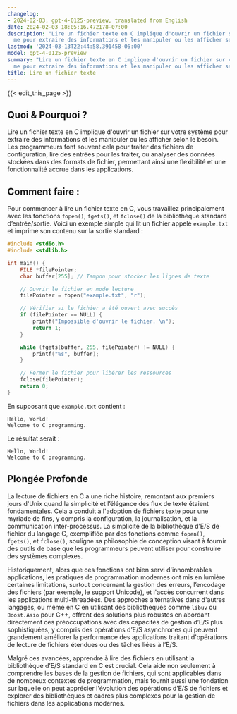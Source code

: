 ```yaml
---
changelog:
- 2024-02-03, gpt-4-0125-preview, translated from English
date: 2024-02-03 18:05:16.472178-07:00
description: "Lire un fichier texte en C implique d'ouvrir un fichier sur votre syst\xE8\
  me pour extraire des informations et les manipuler ou les afficher selon le besoin.\u2026"
lastmod: '2024-03-13T22:44:58.391458-06:00'
model: gpt-4-0125-preview
summary: "Lire un fichier texte en C implique d'ouvrir un fichier sur votre syst\xE8\
  me pour extraire des informations et les manipuler ou les afficher selon le besoin.\u2026"
title: Lire un fichier texte
---
```


{{< edit_this_page >}}

## Quoi & Pourquoi ?

Lire un fichier texte en C implique d'ouvrir un fichier sur votre système pour extraire des informations et les manipuler ou les afficher selon le besoin. Les programmeurs font souvent cela pour traiter des fichiers de configuration, lire des entrées pour les traiter, ou analyser des données stockées dans des formats de fichier, permettant ainsi une flexibilité et une fonctionnalité accrue dans les applications.

## Comment faire :

Pour commencer à lire un fichier texte en C, vous travaillez principalement avec les fonctions `fopen()`, `fgets()`, et `fclose()` de la bibliothèque standard d’entrée/sortie. Voici un exemple simple qui lit un fichier appelé `example.txt` et imprime son contenu sur la sortie standard :

```c
#include <stdio.h>
#include <stdlib.h>

int main() {
    FILE *filePointer;
    char buffer[255]; // Tampon pour stocker les lignes de texte

    // Ouvrir le fichier en mode lecture
    filePointer = fopen("example.txt", "r");

    // Vérifier si le fichier a été ouvert avec succès
    if (filePointer == NULL) {
        printf("Impossible d'ouvrir le fichier. \n");
        return 1;
    }

    while (fgets(buffer, 255, filePointer) != NULL) {
        printf("%s", buffer);
    }

    // Fermer le fichier pour libérer les ressources
    fclose(filePointer);
    return 0;
}
```

En supposant que `example.txt` contient :
```
Hello, World!
Welcome to C programming.
```

Le résultat serait :
```
Hello, World!
Welcome to C programming.
```

## Plongée Profonde

La lecture de fichiers en C a une riche histoire, remontant aux premiers jours d'Unix quand la simplicité et l’élégance des flux de texte étaient fondamentales. Cela a conduit à l'adoption de fichiers texte pour une myriade de fins, y compris la configuration, la journalisation, et la communication inter-processus. La simplicité de la bibliothèque d’E/S de fichier du langage C, exemplifiée par des fonctions comme `fopen()`, `fgets()`, et `fclose()`, souligne sa philosophie de conception visant à fournir des outils de base que les programmeurs peuvent utiliser pour construire des systèmes complexes.

Historiquement, alors que ces fonctions ont bien servi d'innombrables applications, les pratiques de programmation modernes ont mis en lumière certaines limitations, surtout concernant la gestion des erreurs, l’encodage des fichiers (par exemple, le support Unicode), et l'accès concurrent dans les applications multi-threadées. Des approches alternatives dans d'autres langages, ou même en C en utilisant des bibliothèques comme `libuv` ou `Boost.Asio` pour C++, offrent des solutions plus robustes en abordant directement ces préoccupations avec des capacités de gestion d’E/S plus sophistiquées, y compris des opérations d’E/S asynchrones qui peuvent grandement améliorer la performance des applications traitant d'opérations de lecture de fichiers étendues ou des tâches liées à l’E/S.

Malgré ces avancées, apprendre à lire des fichiers en utilisant la bibliothèque d’E/S standard en C est crucial. Cela aide non seulement à comprendre les bases de la gestion de fichiers, qui sont applicables dans de nombreux contextes de programmation, mais fournit aussi une fondation sur laquelle on peut apprécier l'évolution des opérations d’E/S de fichiers et explorer des bibliothèques et cadres plus complexes pour la gestion de fichiers dans les applications modernes.
